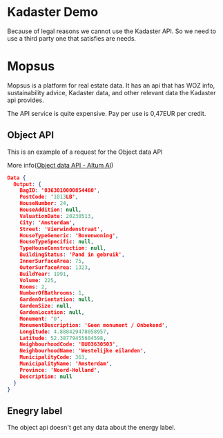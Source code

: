# Kadaster Demo

Because of legal reasons we cannot use the Kadaster API. So we need to use a third party one that satisfies are needs.

# Mopsus

Mopsus is a platform for real estate data. It has an api that has WOZ info, sustainability advice, Kadaster data, and other relevant data the Kadaster api provides.

The API service is quite expensive. Pay per use is 0,47EUR per credit.

## Object API

This is an example of a request for the Object data API

More info([Object data API - Altum AI](https://docs.altum.ai/apis/object-data-api))

```json
Data {
  Output: {
    BagID: '0363010000854460',
    PostCode: '1013LB',
    HouseNumber: 24,
    HouseAddition: null,
    ValuationDate: 20230513,
    City: 'Amsterdam',
    Street: 'Vierwindenstraat',
    HouseTypeGeneric: 'Bovenwoning',
    HouseTypeSpecific: null,
    TypeHouseConstruction: null,
    BuildingStatus: 'Pand in gebruik',
    InnerSurfaceArea: 75,
    OuterSurfaceArea: 1323,
    BuildYear: 1991,
    Volume: 225,
    Rooms: 2,
    NumberOfBathrooms: 1,
    GardenOrientation: null,
    GardenSize: null,
    GardenLocation: null,
    Monument: '0',
    MonumentDescription: 'Geen monument / Onbekend',
    Longitude: 4.888429478058957,
    Latitude: 52.38779455604598,
    NeighbourhoodCode: 'BU03630503',
    NeighbourhoodName: 'Westelijke eilanden',
    MunicipalityCode: 363,
    MunicipalityName: 'Amsterdam',
    Province: 'Noord-Holland',
    Description: null
  }
}
```

## Enegry label

The object api doesn't get any data about the energy label.
